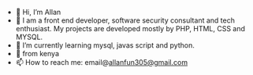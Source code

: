 - 👋 Hi, I’m Allan
- 👀 I am a front end developer, software security consultant and tech enthusiast. My projects are developed mostly by PHP, HTML, CSS and MYSQL.
- 🌱 I’m currently learning mysql, javas script and python.
- 💞️ from kenya
- 📫 How to reach me: email@allanfun305@gmail.com

<!---
anonymous305/anonymous305 is a ✨ special ✨ repository because its `README.md` (this file) appears on your GitHub profile.
You can click the Preview link to take a look at your changes.
--->
